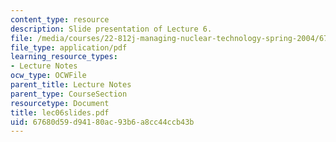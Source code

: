 ```yaml
---
content_type: resource
description: Slide presentation of Lecture 6.
file: /media/courses/22-812j-managing-nuclear-technology-spring-2004/67680d59d94180ac93b6a8cc44ccb43b_lec06slides.pdf
file_type: application/pdf
learning_resource_types:
- Lecture Notes
ocw_type: OCWFile
parent_title: Lecture Notes
parent_type: CourseSection
resourcetype: Document
title: lec06slides.pdf
uid: 67680d59-d941-80ac-93b6-a8cc44ccb43b
---
```

